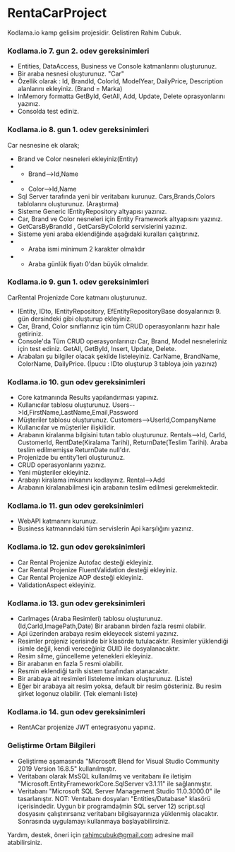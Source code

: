 # RentaCarProject
Kodlama.io kamp gelisim projesidir. Gelistiren Rahim Cubuk.

### Kodlama.io 7. gun 2. odev gereksinimleri
* Entities, DataAccess, Business ve Console katmanlarını oluşturunuz.
* Bir araba nesnesi oluşturunuz. "Car"
* Özellik olarak : Id, BrandId, ColorId, ModelYear, DailyPrice, Description alanlarını ekleyiniz. (Brand = Marka)
* InMemory formatta GetById, GetAll, Add, Update, Delete oprasyonlarını yazınız.
* Consolda test ediniz.

### Kodlama.io 8. gun 1. odev gereksinimleri
Car nesnesine ek olarak;
* Brand ve Color nesneleri ekleyiniz(Entity)
* * Brand-->Id,Name
* * Color-->Id,Name
* Sql Server tarafında yeni bir veritabanı kurunuz. Cars,Brands,Colors tablolarını oluşturunuz. (Araştırma)
* Sisteme Generic IEntityRepository altyapısı yazınız.
* Car, Brand ve Color nesneleri için Entity Framework altyapısını yazınız.
* GetCarsByBrandId , GetCarsByColorId servislerini yazınız.
* Sisteme yeni araba eklendiğinde aşağıdaki kuralları çalıştırınız.
* * Araba ismi minimum 2 karakter olmalıdır
* * Araba günlük fiyatı 0'dan büyük olmalıdır.

### Kodlama.io 9. gun 1. odev gereksinimleri
CarRental Projenizde Core katmanı oluşturunuz.
* IEntity, IDto, IEntityRepository, EfEntityRepositoryBase dosyalarınızı 9. gün dersindeki gibi oluşturup ekleyiniz.
* Car, Brand, Color sınıflarınız için tüm CRUD operasyonlarını hazır hale getiriniz.
* Console'da Tüm CRUD operasyonlarınızı Car, Brand, Model nesneleriniz için test ediniz. GetAll, GetById, Insert, Update, Delete.
* Arabaları şu bilgiler olacak şekilde listeleyiniz. CarName, BrandName, ColorName, DailyPrice. (İpucu : IDto oluşturup 3 tabloya join yazınız)

### Kodlama.io 10. gun odev gereksinimleri
* Core katmanında Results yapılandırması yapınız.
* Kullanıcılar tablosu oluşturunuz. Users-->Id,FirstName,LastName,Email,Password
* Müşteriler tablosu oluşturunuz. Customers-->UserId,CompanyName
* Kullanıcılar ve müşteriler ilişkilidir.
* Arabanın kiralanma bilgisini tutan tablo oluşturunuz. Rentals-->Id, CarId, CustomerId, RentDate(Kiralama Tarihi), ReturnDate(Teslim Tarihi). Araba teslim edilmemişse ReturnDate null'dır.
* Projenizde bu entity'leri oluşturunuz.
* CRUD operasyonlarını yazınız.
* Yeni müşteriler ekleyiniz.
* Arabayı kiralama imkanını kodlayınız. Rental-->Add
* Arabanın kiralanabilmesi için arabanın teslim edilmesi gerekmektedir.

### Kodlama.io 11. gun odev gereksinimleri
* WebAPI katmanını kurunuz.
* Business katmanındaki tüm servislerin Api karşılığını yazınız.

### Kodlama.io 12. gun odev gereksinimleri
* Car Rental Projenize Autofac desteği ekleyiniz.
* Car Rental Projenize FluentValidation desteği ekleyiniz.
* Car Rental Projenize AOP desteği ekleyiniz.
* ValidationAspect ekleyiniz.

### Kodlama.io 13. gun odev gereksinimleri
* CarImages (Araba Resimleri) tablosu oluşturunuz. (Id,CarId,ImagePath,Date) Bir arabanın birden fazla resmi olabilir.
* Api üzerinden arabaya resim ekleyecek sistemi yazınız.
* Resimler projeniz içerisinde bir klasörde tutulacaktır. Resimler yüklendiği isimle değil, kendi vereceğiniz GUID ile dosyalanacaktır.
* Resim silme, güncelleme yetenekleri ekleyiniz.
* Bir arabanın en fazla 5 resmi olabilir.
* Resmin eklendiği tarih sistem tarafından atanacaktır.
* Bir arabaya ait resimleri listeleme imkanı oluşturunuz. (Liste)
* Eğer bir arabaya ait resim yoksa, default bir resim gösteriniz. Bu resim şirket logonuz olabilir. (Tek elemanlı liste)

### Kodlama.io 14. gun odev gereksinimleri
* RentACar projenize JWT entegrasyonu yapınız.

### Geliştirme Ortam Bilgileri
* Geliştirme aşamasında "Microsoft Blend for Visual Studio Community 2019 Version 16.8.5" kullanılmıştır.
* Veritabanı olarak MsSQL kullanılmış ve veritabanı ile iletişim "Microsoft.EntityFrameworkCore.SqlServer v3.1.11" ile sağlanmıştır.
* Veritabanı "Microsoft SQL Server Management Studio 11.0.3000.0" ile tasarlanıştır.
NOT: Verıtabanı dosyaları "Entities/Database" klasörü içerisindedir. Uygun bir programda(min SQL server 12) script.sql dosyasını çalıştırırsanız veritabanı bilgisayarınıza yüklenmiş olacaktır. Sonrasında uygulamayı kullanmaya başlayabilirsiniz.

Yardım, destek, öneri için rahimcubuk@gmail.com adresine mail atabilirsiniz.
